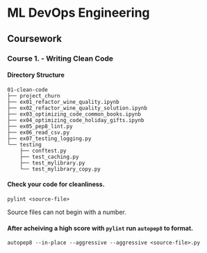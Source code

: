 # ML DevOps Engineering 
## Coursework

### Course 1. - Writing Clean Code

#### Directory Structure

```
01-clean-code
├── project_churn
├── ex01_refactor_wine_quality.ipynb
├── ex02_refactor_wine_quality_solution.ipynb
├── ex03_optimizing_code_common_books.ipynb
├── ex04_optimizing_code_holiday_gifts.ipynb
├── ex05_pep8_lint.py
├── ex06_read_csv.py
├── ex07_testing_logging.py
└── testing
    ├── conftest.py
    ├── test_caching.py
    ├── test_mylibrary.py
    └── test_mylibrary_copy.py
```

#### Check your code for cleanliness.
```
pylint <source-file>
```

Source files can not begin with a number.

#### After acheiving a high score with `pylint` run `autopep8` to format.
```
autopep8 --in-place --aggressive --aggressive <source-file>.py
```